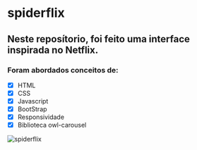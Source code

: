 # spiderflix

## Neste reposítorio, foi feito uma interface inspirada no Netflix.

### Foram abordados conceitos de:
- [x] HTML
- [x] CSS
- [x] Javascript
- [x] BootStrap
- [x] Responsividade
- [x] Biblioteca owl-carousel

![spiderflix](https://user-images.githubusercontent.com/83842541/147988704-9a6683a6-c61c-44f0-adab-64c350b60b37.PNG)
